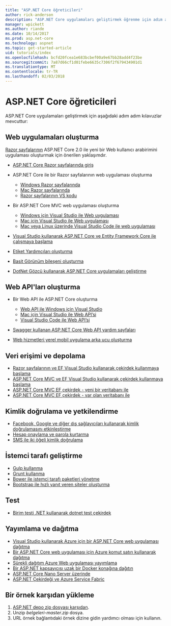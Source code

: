 ```yaml
---
title: "ASP.NET Core öğreticileri"
author: rick-anderson
description: "ASP.NET Core uygulamaları geliştirmek öğrenme için adım adım kılavuzlar listesi."
manager: wpickett
ms.author: riande
ms.date: 10/14/2017
ms.prod: asp.net-core
ms.technology: aspnet
ms.topic: get-started-article
uid: tutorials/index
ms.openlocfilehash: bcfd20fcea1e683bcbef00a9e67bb28add4f23be
ms.sourcegitcommit: 7a87d66cf1d01febe6635c7306f2f679434901d1
ms.translationtype: MT
ms.contentlocale: tr-TR
ms.lasthandoff: 02/03/2018
---
```

# <a name="aspnet-core-tutorials"></a>ASP.NET Core öğreticileri

ASP.NET Core uygulamaları geliştirmek için aşağıdaki adım adım kılavuzlar mevcuttur:

## <a name="build-web-apps"></a>Web uygulamaları oluşturma

[Razor sayfalarının](xref:mvc/razor-pages/index) ASP.NET Core 2.0 ile yeni bir Web kullanıcı arabirimini uygulaması oluşturmak için önerilen yaklaşımdır.

* [ASP.NET Core Razor sayfalarında giriş](xref:mvc/razor-pages/index)
* ASP.NET Core ile bir Razor sayfalarının web uygulaması oluşturma

   * [Windows Razor sayfalarında](xref:tutorials/razor-pages/index)
   * [Mac Razor sayfalarında](xref:tutorials/razor-pages-mac/index)
   * [Razor sayfalarının VS kodu](xref:tutorials/razor-pages-vsc/index)  

* Bir ASP.NET Core MVC web uygulaması oluşturma

   * [Windows için Visual Studio ile Web uygulaması](first-mvc-app/index.md)
   * [Mac için Visual Studio ile Web uygulaması](first-mvc-app-mac/index.md)
   * [Mac veya Linux üzerinde Visual Studio Code ile web uygulaması](first-mvc-app-xplat/index.md)

* [Visual Studio kullanarak ASP.NET Core ve Entity Framework Core ile çalışmaya başlama](../data/ef-mvc/index.md)
* [Etiket Yardımcıları oluşturma](../mvc/views/tag-helpers/authoring.md)
* [Basit Görünüm bileşeni oluşturma](../mvc/views/view-components.md#walkthrough-creating-a-simple-view-component)
* [DotNet Gözcü kullanarak ASP.NET Core uygulamaları geliştirme](dotnet-watch.md)

## <a name="build-web-apis"></a>Web API'ları oluşturma
* Bir Web API ile ASP.NET Core oluşturma

  * [Web API ile Windows için Visual Studio](first-web-api.md)
  * [Mac için Visual Studio ile Web API’si](xref:tutorials/first-web-api-mac)
  * [Visual Studio Code ile Web API’si](web-api-vsc.md)
  
* [Swagger kullanan ASP.NET Core Web API yardım sayfaları](web-api-help-pages-using-swagger.md)
* [Web hizmetleri yerel mobil uygulama arka ucu oluşturma](../mobile/native-mobile-backend.md)

## <a name="data-access-and-storage"></a>Veri erişimi ve depolama
* [Razor sayfalarının ve EF Visual Studio kullanarak çekirdek kullanmaya başlama](xref:data/ef-rp/intro)
* [ASP.NET Core MVC ve EF Visual Studio kullanarak çekirdek kullanmaya başlama](../data/ef-mvc/index.md)
* [ASP.NET Core MVC EF çekirdek - yeni bir veritabanı ile](https://docs.microsoft.com/ef/core/get-started/aspnetcore/new-db)
* [ASP.NET Core MVC EF çekirdek - var olan veritabanı ile](https://docs.microsoft.com/ef/core/get-started/aspnetcore/existing-db)

## <a name="authentication-and-authorization"></a>Kimlik doğrulama ve yetkilendirme
* [Facebook, Google ve diğer dış sağlayıcıları kullanarak kimlik doğrulamasını etkinleştirme](../security/authentication/social/index.md)
* [Hesap onaylama ve parola kurtarma](../security/authentication/accconfirm.md)
* [SMS ile iki öğeli kimlik doğrulama](../security/authentication/2fa.md)

## <a name="client-side-development"></a>İstemci tarafı geliştirme
* [Gulp kullanma](../client-side/using-gulp.md)
* [Grunt kullanma](../client-side/using-grunt.md)
* [Bower ile istemci tarafı paketleri yönetme](../client-side/bower.md)
* [Bootstrap ile hızlı yanıt veren siteler oluşturma](../client-side/bootstrap.md)

## <a name="test"></a>Test
* [Birim testi .NET kullanarak dotnet test çekirdek](https://docs.microsoft.com/dotnet/articles/core/testing/unit-testing-with-dotnet-test)

## <a name="publish-and-deploy"></a>Yayımlama ve dağıtma
* [Visual Studio kullanarak Azure için bir ASP.NET Core web uygulaması dağıtma](publish-to-azure-webapp-using-vs.md)
* [Bir ASP.NET Core web uygulaması için Azure komut satırı kullanarak dağıtma](publish-to-azure-webapp-using-cli.md)
* [Sürekli dağıtım Azure Web uygulaması yayımlama](xref:host-and-deploy/azure-apps/azure-continuous-deployment)
* [Bir ASP.NET kapsayıcısı uzak bir Docker konağına dağıtın](https://docs.microsoft.com/azure/vs-azure-tools-docker-hosting-web-apps-in-docker)
* [ASP.NET Core Nano Server üzerinde](nano-server.md)
* [ASP.NET Çekirdeği ve Azure Service Fabric](https://docs.microsoft.com/azure/service-fabric/service-fabric-add-a-web-frontend)

<a name="download"></a> 
## <a name="how-to-download-a-sample"></a>Bir örnek karşıdan yükleme
1. [ASP.NET depo zip dosyası karşıdan](https://codeload.github.com/aspnet/Docs/zip/master).
1. Unzip *belgeleri-master.zip* dosya.
1. URL örnek bağlantıdaki örnek dizine gidin yardımcı olması için kullanın. 
